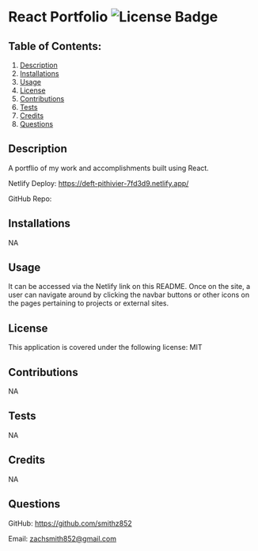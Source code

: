 # React Portfolio ![License Badge](https://img.shields.io/badge/License-MIT-blue)
  
## Table of Contents:
  1. [Description](#description)
  2. [Installations](#installations)
  3. [Usage](#usage)
  4. [License](#license)
  5. [Contributions](#contributions)
  6. [Tests](#tests)
  7. [Credits](#credits)
  8. [Questions](#questions)

## Description

A portflio of my work and accomplishments built using React.

Netlify Deploy: https://deft-pithivier-7fd3d9.netlify.app/

GitHub Repo: 

## Installations

NA

## Usage

It can be accessed via the Netlify link on this README. Once on the site, a user can navigate around by clicking the navbar buttons or other icons on the pages pertaining to projects or external sites.

## License

This application is covered under the following license: MIT

    
## Contributions

NA

## Tests

NA

## Credits

NA

## Questions

GitHub: https://github.com/smithz852
  
Email: zachsmith852@gmail.com

